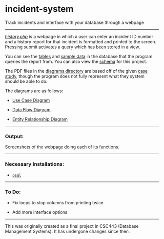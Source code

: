 # incident-system
Track incidents and interface with your database through a webpage

---

[*history.php*](https://github.com/magarenzo/incident-system/blob/master/history.php) is a webpage in which a user can enter an incident ID number and a history report for that incident is formatted and printed to the screen. Pressing submit activates a query which has been stored in a view.

You can see the [tables](https://github.com/magarenzo/incident-system/blob/master/tables.sql) and [sample data](https://github.com/magarenzo/incident-system/blob/master/data.sql) in the database that the program queries the report from. You can also view the [schema](https://github.com/magarenzo/incident-system/blob/master/diagrams/scehma.PNG) for this project.

The PDF files in the [diagrams directory](https://github.com/magarenzo/incident-system/tree/master/diagrams) are based off of the given [case study](https://github.com/magarenzo/incident-system/blob/master/case-study.PNG), though the program does not fully represent what they system should be able to do.

The diagrams are as follows:

* [Use Case Diagram](https://github.com/magarenzo/incident-system/blob/master/diagrams/UCD.pdf)

* [Data Flow Diagram](https://github.com/magarenzo/incident-system/blob/master/diagrams/DFD.pdf)

* [Entity Relationship Diagram](https://github.com/magarenzo/incident-system/blob/master/diagrams/ERD.pdf)

---

<h3>Output:</h3>

Screenshots of the webpage doing each of its functions.

---

<h3>Necessary Installations:</h3>

* [`psql`](https://help.ubuntu.com/lts/serverguide/postgresql.html)

---

<h3>To Do:</h3>

* Fix loops to stop columns from printing twice

* Add more interface options

---

This was originally created as a final project in CSC443 (Database Management Systems). It has undergone changes since then.
